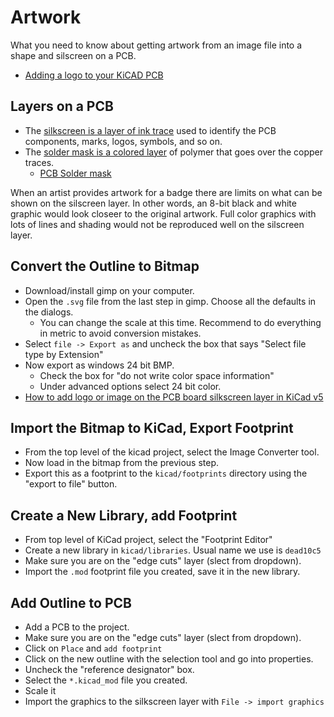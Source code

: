 # Artwork

What you need to know about getting artwork from an image file
into a shape and silscreen on a PCB.

* [Adding a logo to your KiCAD PCB](https://www.re-innovation.co.uk/docs/adding-logo-to-kicad/)

## Layers on a PCB

* The [silkscreen is a layer of ink trace](https://www.pcbway.com/pcb_prototype/PCB_Silkscreen.html) used to identify the PCB components, marks, logos, symbols, and so on.
* The [solder mask is a colored layer](https://en.wikipedia.org/wiki/Solder_mask) of polymer that goes over the copper traces.
  * [PCB Solder mask](https://www.pcbway.com/pcb_prototype/PCB_Solder_mask.html#:~:text=PCB%20Solder%20mask,between%20closely%20spaced%20solder%20pads.)

When an artist provides artwork for a badge there are limits on what can be shown on the silscreen layer.
In other words, an 8-bit black and white graphic would look closeer to the original artwork. Full color
graphics with lots of lines and shading would not be reproduced well on the silscreen layer.

## Convert the Outline to Bitmap

* Download/install gimp on your computer.
* Open the `.svg` file from the last step in gimp. Choose all the defaults in the dialogs.
  * You can change the scale at this time. Recommend to do everything in metric to avoid conversion mistakes.
* Select `file -> Export as` and uncheck the box that says  "Select file type by Extension"
* Now export as windows 24 bit BMP.
  * Check the box for "do not write color space information"
  * Under advanced options select 24 bit color.
* [How to add logo or image on the PCB board silkscreen layer in KiCad v5](https://acoptex.com/wp/how-to-add-logo-or-image-on-the-pcb-board-in-kicad-v5/)

## Import the Bitmap to KiCad, Export Footprint

* From the top level of the kicad project, select the Image Converter tool.
* Now load in the bitmap from the previous step.
* Export this as a footprint to the `kicad/footprints` directory using the "export to file" button.

## Create a New Library, add Footprint

* From top level of KiCad project, select the "Footprint Editor"
* Create a new library in `kicad/libraries`. Usual name we use is `dead10c5`
* Make sure you are on the "edge cuts" layer (slect from dropdown).
* Import the `.mod` footprint file you created, save it in the new library.

## Add Outline to PCB

* Add a PCB to the project.
* Make sure you are on the "edge cuts" layer (slect from dropdown).
* Click on `Place` and `add footprint`
* Click on the new outline with the selection tool and go into properties.
* Uncheck the  "reference designator" box.
* Select the `*.kicad_mod` file you created.
* Scale it
* Import the graphics to the silkscreen layer with `File -> import graphics`
